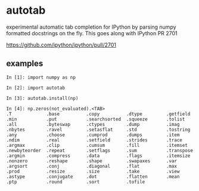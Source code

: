 # autotab

experimental automatic tab completion for IPython by parsing numpy
formatted docstrings on the fly. This goes along with IPython PR 2701

https://github.com/ipython/ipython/pull/2701

## examples

```
In [1]: import numpy as np

In [2]: import autotab

In [3]: autotab.install(np)

In [4]: np.zeros(not_evaluated).<TAB>
.T             .base          .copy          .dtype         .getfield      .min           .put           .searchsorted  .squeeze       .tolist
.all           .byteswap      .ctypes        .dump          .imag          .nbytes        .ravel         .setasflat     .std           .tostring
.any           .choose        .cumprod       .dumps         .item          .ndim          .real          .setfield      .strides       .trace
.argmax        .clip          .cumsum        .fill          .itemset       .newbyteorder  .repeat        .setflags      .sum           .transpose
.argmin        .compress      .data          .flags         .itemsize      .nonzero       .reshape       .shape         .swapaxes      .var
.argsort       .conj          .diagonal      .flat          .max           .prod          .resize        .size          .take          .view
.astype        .conjugate     .dot           .flatten       .mean          .ptp           .round         .sort          .tofile        
```
